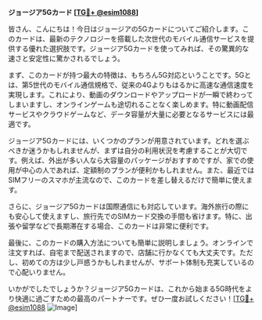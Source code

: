 **ジョージア5Gカード [[TG💪+ @esim1088](https://t.me/s/esim1088)]**

皆さん、こんにちは！今日はジョージアの5Gカードについてご紹介します。このカードは、最新のテクノロジーを搭載した次世代のモバイル通信サービスを提供する優れた選択肢です。ジョージア5Gカードを使ってみれば、その驚異的な速さと安定性に驚かされるでしょう。

まず、このカードが持つ最大の特徴は、もちろん5G対応ということです。5Gとは、第5世代のモバイル通信規格で、従来の4Gよりもはるかに高速な通信速度を実現します。これにより、動画のダウンロードやアップロードが一瞬で終わってしまいますし、オンラインゲームも途切れることなく楽しめます。特に動画配信サービスやクラウドゲームなど、データ容量が大量に必要となるサービスには最適です。

ジョージア5Gカードには、いくつかのプランが用意されています。どれを選ぶべきか迷うかもしれませんが、まずは自分の利用状況を考慮することが大切です。例えば、外出が多い人なら大容量のパッケージがおすすめですが、家での使用が中心の人であれば、定額制のプランが便利かもしれません。また、最近ではSIMフリーのスマホが主流なので、このカードを差し替えるだけで簡単に使えます。

さらに、ジョージア5Gカードは国際通信にも対応しています。海外旅行の際にも安心して使えますし、旅行先でのSIMカード交換の手間も省けます。特に、出張や留学などで長期滞在する場合、このカードは非常に便利です。

最後に、このカードの購入方法についても簡単に説明しましょう。オンラインで注文すれば、自宅まで配送されますので、店舗に行かなくても大丈夫です。ただし、初めての方は少し戸惑うかもしれませんが、サポート体制も充実しているので心配いりません。

いかがでしたでしょうか？ジョージア5Gカードは、これから始まる5G時代をより快適に過ごすための最高のパートナーです。ぜひ一度お試しください！[[TG💪+ @esim1088](https://t.me/s/esim1088) ![Image](https://i.postimg.cc/Y0z9fWf4/image.png)]